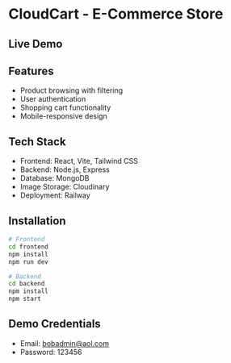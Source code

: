 # CloudCart - E-Commerce Store

## Live Demo


## Features
- Product browsing with filtering
- User authentication
- Shopping cart functionality
- Mobile-responsive design

## Tech Stack
- Frontend: React, Vite, Tailwind CSS
- Backend: Node.js, Express
- Database: MongoDB
- Image Storage: Cloudinary
- Deployment: Railway

## Installation
```bash
# Frontend
cd frontend
npm install
npm run dev

# Backend
cd backend
npm install
npm start
```

## Demo Credentials
- Email: bobadmin@aol.com
- Password: 123456